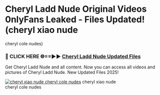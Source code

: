 # Cheryl Ladd Nude Original Videos 0nlyFans Leaked - Files Updated! (cheryl xiao nude<br>
cheryl cole nudes)

<h3>🔴 CLICK HERE 🌐==►► <a href="https://tinyurl.com/2p9ay9w9" rel="nofollow">Cheryl Ladd Nude Updated Files</a></h3>

Get Cheryl Ladd Nude and all content. Now you can access all videos and pictures of Cheryl Ladd Nude. New Updated Files 2025!

[![cheryl xiao nude<br>
cheryl cole nudes](https://i.imgur.com/KQgVmj3.gif)](https://tinyurl.com/2p9ay9w9)
cheryl xiao nude<br>
cheryl cole nudes